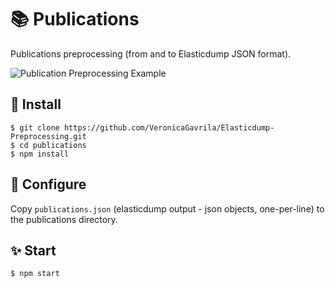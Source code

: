# :books: Publications
Publications preprocessing (from and to Elasticdump JSON format).

![Publication Preprocessing Example](https://i.imgur.com/7DmFIaa.jpg)

## :hammer: Install

    $ git clone https://github.com/VeronicaGavrila/Elasticdump-Preprocessing.git
    $ cd publications
    $ npm install

## :wrench: Configure

Copy `publications.json` (elasticdump output - json objects, one-per-line) to the publications directory.

## :sparkles: Start

    $ npm start
